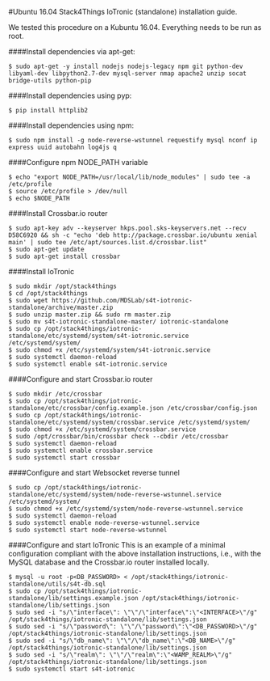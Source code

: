 #Ubuntu 16.04 Stack4Things IoTronic (standalone) installation guide.

We tested this procedure on a Kubuntu 16.04. Everything needs to be run as root.

####Install dependencies via apt-get:

```
$ sudo apt-get -y install nodejs nodejs-legacy npm git python-dev libyaml-dev libpython2.7-dev mysql-server nmap apache2 unzip socat bridge-utils python-pip
```

####Install dependencies using pyp:

```
$ pip install httplib2
```

####Install dependencies using npm:

```
$ sudo npm install -g node-reverse-wstunnel requestify mysql nconf ip express uuid autobahn log4js q
```

####Configure npm NODE_PATH variable

```
$ echo "export NODE_PATH=/usr/local/lib/node_modules" | sudo tee -a /etc/profile
$ source /etc/profile > /dev/null
$ echo $NODE_PATH
```

####Install Crossbar.io router

```
$ sudo apt-key adv --keyserver hkps.pool.sks-keyservers.net --recv D58C6920 && sh -c "echo 'deb http://package.crossbar.io/ubuntu xenial main' | sudo tee /etc/apt/sources.list.d/crossbar.list"
$ sudo apt-get update
$ sudo apt-get install crossbar
```

####Install IoTronic

```
$ sudo mkdir /opt/stack4things
$ cd /opt/stack4things
$ sudo wget https://github.com/MDSLab/s4t-iotronic-standalone/archive/master.zip
$ sudo unzip master.zip && sudo rm master.zip
$ sudo mv s4t-iotronic-standalone-master/ iotronic-standalone
$ sudo cp /opt/stack4things/iotronic-standalone/etc/systemd/system/s4t-iotronic.service /etc/systemd/system/
$ sudo chmod +x /etc/systemd/system/s4t-iotronic.service
$ sudo systemctl daemon-reload
$ sudo systemctl enable s4t-iotronic.service
```

####Configure and start Crossbar.io router

```
$ sudo mkdir /etc/crossbar
$ sudo cp /opt/stack4things/iotronic-standalone/etc/crossbar/config.example.json /etc/crossbar/config.json
$ sudo cp /opt/stack4things/iotronic-standalone/etc/systemd/system/crossbar.service /etc/systemd/system/
$ sudo chmod +x /etc/systemd/system/crossbar.service
$ sudo /opt/crossbar/bin/crossbar check --cbdir /etc/crossbar
$ sudo systemctl daemon-reload
$ sudo systemctl enable crossbar.service
$ sudo systemctl start crossbar
```

####Configure and start Websocket reverse tunnel

```
$ sudo cp /opt/stack4things/iotronic-standalone/etc/systemd/system/node-reverse-wstunnel.service /etc/systemd/system/
$ sudo chmod +x /etc/systemd/system/node-reverse-wstunnel.service
$ sudo systemctl daemon-reload
$ sudo systemctl enable node-reverse-wstunnel.service
$ sudo systemctl start node-reverse-wstunnel
```

####Configure and start IoTronic
This is an example of a minimal configuration compliant with the above installation instructions, i.e., with the MySQL database and the Crossbar.io router installed locally.

```
$ mysql -u root -p<DB_PASSWORD> < /opt/stack4things/iotronic-standalone/utils/s4t-db.sql
$ sudo cp /opt/stack4things/iotronic-standalone/lib/settings.example.json /opt/stack4things/iotronic-standalone/lib/settings.json
$ sudo sed -i "s/\"interface\": \"\"/\"interface\":\"<INTERFACE>\"/g" /opt/stack4things/iotronic-standalone/lib/settings.json
$ sudo sed -i "s/\"password\": \"\"/\"password\":\"<DB_PASSWORD>\"/g" /opt/stack4things/iotronic-standalone/lib/settings.json
$ sudo sed -i "s/\"db_name\": \"\"/\"db_name\":\"<DB_NAME>\"/g" /opt/stack4things/iotronic-standalone/lib/settings.json
$ sudo sed -i "s/\"realm\": \"\"/\"realm\":\"<WAMP_REALM>\"/g" /opt/stack4things/iotronic-standalone/lib/settings.json
$ sudo systemctl start s4t-iotronic
```